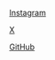 [Instagram](https://www.instagram.com/thomasvevans)

[X](https://www.x.com/thomasvevans)

[GitHub](https://github.com/thomasvevans)

